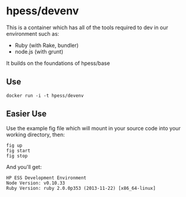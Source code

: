 # hpess/devenv
This is a container which has all of the tools required to dev in our environment such as:
  - Ruby (with Rake, bundler)
  - node.js (with grunt)

It builds on the foundations of hpess/base

## Use
```
docker run -i -t hpess/devenv
```

## Easier Use
Use the example fig file which will mount in your source code into your working directory, then:
```
fig up
fig start
fig stop
```

And you'll get:
```
HP ESS Development Environment
Node Version: v0.10.33
Ruby Version: ruby 2.0.0p353 (2013-11-22) [x86_64-linux]
```
